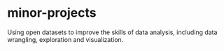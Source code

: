 # minor-projects
Using open datasets to improve the skills of data analysis, including data wrangling, exploration and visualization.

